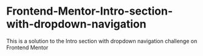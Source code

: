 # Frontend-Mentor-Intro-section-with-dropdown-navigation
This is a solution to the  Intro section with dropdown navigation challenge on Frontend Mentor
